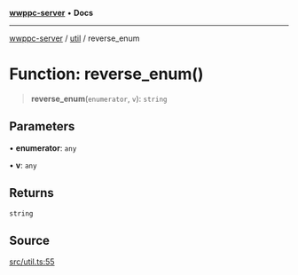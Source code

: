[**wwppc-server**](../../README.md) • **Docs**

***

[wwppc-server](../../modules.md) / [util](../README.md) / reverse\_enum

# Function: reverse\_enum()

> **reverse\_enum**(`enumerator`, `v`): `string`

## Parameters

• **enumerator**: `any`

• **v**: `any`

## Returns

`string`

## Source

[src/util.ts:55](https://github.com/WWPPC/WWPPC/blob/584aa62fb3ebbd25c8ff645874f2b4225415492a/wwppc-server/src/util.ts#L55)
